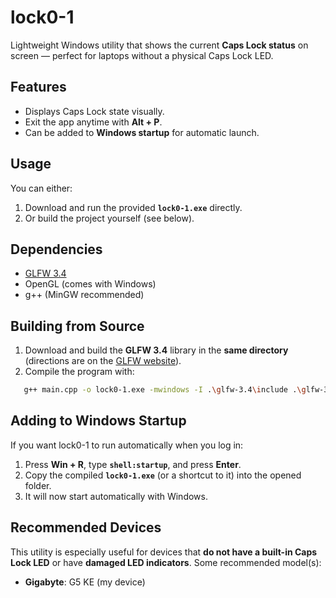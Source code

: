 # lock0-1  

Lightweight Windows utility that shows the current **Caps Lock status** on screen — perfect for laptops without a physical Caps Lock LED.  

## Features  
- Displays Caps Lock state visually.  
- Exit the app anytime with **Alt + P**.  
- Can be added to **Windows startup** for automatic launch.  

## Usage  
You can either:  
1. Download and run the provided **`lock0-1.exe`** directly.  
2. Or build the project yourself (see below).  

## Dependencies  
- [GLFW 3.4](https://www.glfw.org/)  
- OpenGL (comes with Windows)  
- g++ (MinGW recommended)  

## Building from Source  
1. Download and build the **GLFW 3.4** library in the **same directory** (directions are on the [GLFW website](https://www.glfw.org/)).  
2. Compile the program with:  

```bash
   g++ main.cpp -o lock0-1.exe -mwindows -I .\glfw-3.4\include .\glfw-3.4\build\src\libglfw3.a -lopengl32 -lgdi32
```

## Adding to Windows Startup
If you want lock0-1 to run automatically when you log in:
1. Press **Win + R**, type **`shell:startup`**, and press **Enter**.
2. Copy the compiled **`lock0-1.exe`** (or a shortcut to it) into the opened folder.
3. It will now start automatically with Windows.

## Recommended Devices

This utility is especially useful for devices that **do not have a built-in Caps Lock LED** or have **damaged LED indicators**. Some recommended model(s):

- **Gigabyte**: G5 KE (my device)
